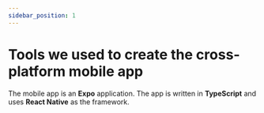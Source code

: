 ```yaml
---
sidebar_position: 1
---
```


# Tools we used to create the cross-platform mobile app

The mobile app is an **Expo** application. The app is written in **TypeScript** and uses **React Native** as the framework.